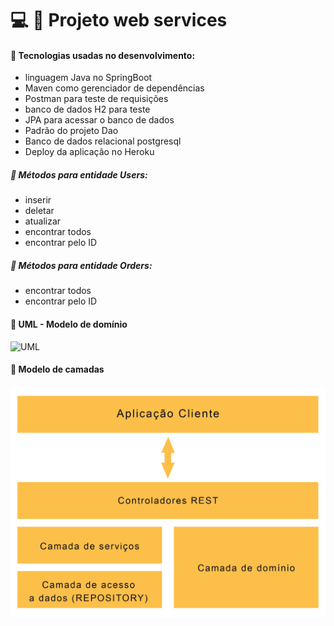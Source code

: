 # :computer: :pushpin: Projeto web services


#### :small_blue_diamond: Tecnologias usadas no desenvolvimento:
- linguagem Java no SpringBoot
- Maven como gerenciador de dependências
- Postman para teste de requisições
- banco de dados H2 para teste
- JPA para acessar o banco de dados
- Padrão do projeto Dao
- Banco de dados relacional postgresql
- Deploy da aplicação no Heroku

##### :small_blue_diamond: Métodos para entidade Users:
- inserir
- deletar
- atualizar
- encontrar todos
- encontrar pelo ID

##### :small_blue_diamond: Métodos para entidade Orders:
- encontrar todos
- encontrar pelo ID

#### :small_blue_diamond: UML - Modelo de domínio
![UML](https://github.com/anna104016/Projeto-web-services/blob/main/weservices-uml.PNG)

#### :small_blue_diamond: Modelo de camadas
![UML](https://github.com/santoskarolina/html/blob/main/uml/estrutura-de-camadas.png)
